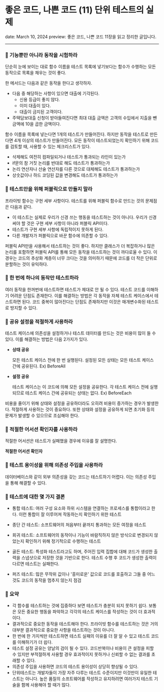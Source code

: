 # 좋은 코드, 나쁜 코드 (11) 단위 테스트의 실제

date: March 10, 2024
preview: 좋은 코드, 나쁜 코드 11장을 읽고 정리한 글입니다.

---

### 💭 기능뿐만 아니라 동작을 시험하라

단순히 눈에 보이는 대로 함수 이름을 테스트 목록에 넣기보다는 함수가 수행하는 모든 동작으로 목록을 채우는 것이 좋다. 

한 메서드는 다음과 같은 동작을 한다고 생각하자. 

- 다음 중 해당하는 사항이 있으면 대출에 기각된다.
    - 신용 등급이 좋지 않다.
    - 이미 대출이 있다.
    - 대출이 금지된 고객이다.
- 주택담보대출 신청이 받아들여진다면 최대 대출 금액은 고객의 수입에서 지출을 뺀 금액에 10을 곱한 금액이다.

함수 이름을 목록에 넣는다면 1개의 테스트가 만들어진다. 하지만 동작을 테스트로 만든다면 4개 이상의 테스트가 만들어진다. 모든 동작이 테스트되었는지 확인하기 위해 코드를 검토할 때, 사용할 수 있는 체크리스트가 있다. 

- 삭제해도 여전히 컴파일되거나 테스트가 통과되는 라인이 있는가
- if문의 참 거짓 논리를 반대로 해도 테스트가 통과하는가
- 논리 연산자나 산술 연산자를 다른 것으로 대체해도 테스트가 통과하는가
- 상숫값이나 하드 코딩된 값을 변경해도 테스트가 통과하는가

### 💭 테스트만을 위해 퍼블릭으로 만들지 말라

프라이빗 함수는 구현 세부 사항이다. 테스트를 위해 퍼블릭 함수로 만드는 것의 문제점은 다음과 같다. 

- 이 테스트는 실제로 우리가 신경 쓰는 행동을 테스트하는 것이 아니다. 우리가 신경써야 할 것은 구현 세부 사항이 아니라 퍼블릭 API이다.
- 테스트가 구현 세부 사항에 독립적이지 못하게 된다.
- 다른 개발자가 퍼블릭으로 바꾼 함수에 의존할 수 있다.

퍼블릭 API만을 사용해서 테스트하는 것이 좋다. 하지만 클래스가 더 복잡하거나 많은 논리를 포함하면 퍼블릭 API를 통해 모든 동작을 테스트하는 것이 까다로울 수 있다. 이 경우는 코드의 추상화 계층이 너무 크다는 것을 의미하기 때문에 코드를 더 작은 단위로 분할하는 것이 유익하다. 

### 💭 한 번에 하나의 동작만 테스트하라

여러 동작을 한꺼번에 테스트하면 테스트가 제대로 안 될 수 있다. 테스트 코드를 이해하기 어려운 단점도 존재한다. 이를 해결하는 방법은 각 동작을 자체 테스트 케이스에서 테스트하면 된다. 코드 중복이 많아진다는 단점도 존재하지만 이것은 매개변수화된 테스트로 방지할 수 있다. 

### 💭 공유 설정을 적절하게 사용하라

테스트 케이스에 의존성을 설정하거나 테스트 데이터를 만드는 것은 비용이 많이 들 수 있다. 이를 해결하는 방법은 다음 2가지가 있다. 

- **상태 공유**
    
    모든 테스트 케이스 전에 한 번 실행된다. 설정된 모든 상태는 모든 테스트 케이스 간에 공유된다. Ex) BeforeAll
    
- **설정 공유**
    
    테스트 케이스는 이 코드에 의해 모든 설정을 공유한다. 각 테스트 케이스 전에 실행되므로 테스트 케이스 간에 공유되는 상태는 없다. Ex) BeforeEach
    


비용을 줄이기 위해 상태와 설정을 공유하더라도 오히려 비용이 증가하는 경우가 발생한다. 적절하게 사용하는 것이 중요하다. 또한 상태와 설정을 공유하게 되면 초기화 등의 문제가 발생할 수 있으므로 조심해야 한다. 

### 💭 적절한 어서션 확인자를 사용하라

적절한 어서션은 테스트가 실패했을 경우에 이유를 잘 설명한다. 


**적절한 어서션 확인자**



### 💭 테스트 용이성을 위해 의존성 주입을 사용하라

데이터베이스와 같이 외부 의존성을 갖는 코드는 테스트하기 어렵다. 이는 의존성 주입을 통해 해결할 수 있다. 


### 💭 테스트에 대한 몇 가지 결론

- 통합 테스트: 여러 구성 요소와 하위 시스템을 연결하는 프로세스를 통합이라고 한다. 이런 통합이 잘 이루어져 작동하는지 확인하기 위한 테스트
- 종단 간 테스트: 소프트웨어의 처음부터 끝까지 통과하는 모든 여정을 테스트

- 회귀 테스트: 소프트웨어의 동작이나 기능이 바람직하지 않은 방식으로 변경되지 않았는지 확인하기 위해 정기적으로 수행하는 테스트
- 골든 테스트: 특성화 테스트라고도 하며, 주어진 입력 집합에 대해 코드가 생성한 출력을 스냅샷으로 저장한 것을 기반으로 한다. 테스트 수행 후 코드가 생성한 출력이 다르면 테스트는 실패한다.
- 퍼즈 테스트: 많은 무작위 값이나 '흥미로운' 값으로 코드를 호출하고 그들 중 어느 것도 코드의 동작을 멈추지 않는지 점검

### 💭 요약

- 각 함수를 테스트하는 것에 집중하다 보면 테스트가 충분히 되지 못하기 쉽다. 보통은 모든 중요한 행동을 파악하고 각각의 테스트 케이스를 작성하는 것이 더 효과적이다.
- 결과적으로 중요한 동작을 테스트해야 한다. 프라이빗 함수를 테스트하는 것은 거의 대부분 결과적으로 중요한 사항을 테스트하는 것이 아니다.
- 한 번에 한 가지씩만 테스트하면 테스트 실패의 이유를 더 잘 알 수 있고 테스트 코드를 이해하기가 더 쉽다.
- 테스트 설정 공유는 양날의 검이 될 수 있다. 코드반복이나 비용이 큰 설정을 피할 수 있지만 부적절하게 사용할 경우 효과적이지 못하거나 신뢰할 수 없는 결과를 초래할 수 있다.
- 의존성 주입을 사용하면 코드의 테스트 용이성이 상당히 향상될 수 있다.
- 단위테스트는 개발자들이 가장 자주 다루는 테스트 수준이지만 이것만이 유일한 테스트는 아니다. 높은 품질의 소프트웨어를 작성하고 유지하려면 여러가지 테스트 기술을 함께 사용해야 할 때가 많다.